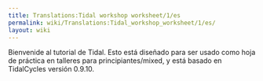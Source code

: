 ```yaml
---
title: Translations:Tidal workshop worksheet/1/es
permalink: wiki/Translations:Tidal_workshop_worksheet/1/es/
layout: wiki
---
```


Bienvenide al tutorial de Tidal. Esto está diseñado para ser usado como
hoja de práctica en talleres para principiantes/mixed, y está basado en
TidalCycles versión 0.9.10.
